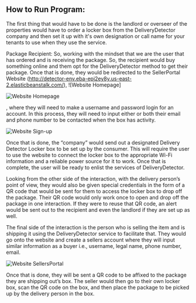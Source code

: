 ## How to Run Program:

The first thing that would have to be done is the landlord or overseer of the properties would have to order a locker box from the DeliveryDetector company and then set it up with it's own designation or call name for your tenants to use when they use the service. 

Package Recipient:
So, working with the mindset that we are the user that has ordered and is receiving the package. So, the recipient would buy something online and them opt for the DeliveryDetector method to get their package. Once that is done, they would be redirected to the SellerPortal Website (http://detector-env.eba-epj2ey8y.us-east-2.elasticbeanstalk.com/), ![Website Homepage] 

![Website Homepage](https://user-images.githubusercontent.com/78056542/164817066-61b261f0-1aeb-4458-ac4f-60e33e6c5e8f.jpg)

, where they will need to make a username and password login for an account. In this process, they will need to input either or both their email and phone number to be contacted when the box has activity. 

![Website Sign-up](https://user-images.githubusercontent.com/78056542/164817214-3a62a3c1-0403-4d5d-a565-178ab010d61b.jpg)

 Once that is done, the “company” would send out a designated Delivery Detector Locker box to be set up by the consumer. This will require the user to use the website to connect the locker box to the appropriate Wi-Fi information and a reliable power source for it to work. Once that is complete, the user will be ready to enlist the services of DeliveryDetector. 

Looking from the other side of the interaction, with the delivery person’s point of view, they would also be given special credentials in the form of a QR code that would be sent for them to access the locker box to drop off the package. Their QR code would only work once to open and drop off the package in one interaction. If they were to reuse that QR code, an alert would be sent out to the recipient and even the landlord if they are set up as well. 

The final side of the interaction is the person who is selling the item and is shipping it using the DeliveryDetector service to facilitate that. They would go onto the website and create a sellers account where they will input similar information as a buyer i.e., username, legal name, phone number, email. 

![Website SellersPortal](https://user-images.githubusercontent.com/78056542/165021184-e6adb958-8408-4033-ac29-b059a3d79dbf.jpg)

Once that is done, they will be sent a QR code to be affixed to the package they are shipping out’s box. The seller would then go to their own locker box, scan the QR code on the box, and then place the package to be picked up by the delivery person in the box. 
